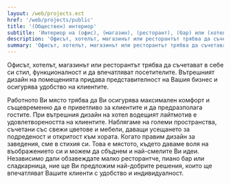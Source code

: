 ```yaml
---
layout: /web/projects.ect
href: '/web/projects/public'
title: '(Обществен) интериор'
subtitle: 'Интериор на (офис), (магазин), (ресторант), (бар) или (хотел)'
description: 'Офисът, хотелът, магазинът или ресторантът трябва да съчетават в себе си стил, фунционалности и да впечатляват посетителите. Вътрешният дизайн на помещението придава представителност на Вашия бизнес и осигурява удобство на клиентите.'
summary: 'Офисът, хотелът, магазинът или ресторантът трябва да съчетават в себе си стил, функционалност и да впечатляват посетителите. Вътрешният дизайн на помещенията придава представителност на Вашия бизнес и осигурява удобство на клиентите.'
---
```

Офисът, хотелът, магазинът или ресторантът трябва да съчетават в себе си стил, функционалност и да впечатляват посетителите. Вътрешният дизайн на помещенията придава представителност на Вашия бизнес и осигурява удобство на клиентите.

Работното Ви място трябва да Ви осигурява максимален комфорт и същевременно да е приветливо за клиентите и да предразполага гостите. При вътрешния дизайн на хотел водещият лайтмотив е удовлетвореността на клиентите. Наблягаме на големи пространства, съчетани със свежи цветове и мебели, даващи усещането за подреденост и откритост към хората. Когато правим дизайн за заведения, сме в стихия си. Това е мястото, където даваме воля на въображението си и можем да сбъднем и най-смелите Ви идеи. Независимо дали обзавеждате малко ресторантче, пиано бар или сладкарница, ние ще Ви предложим най-добрите решения, които ще впечатляват Вашите клиенти с удобство и индивидуалност.


